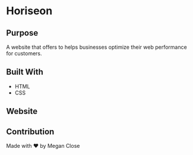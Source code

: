 # Horiseon

## Purpose
A website that offers to helps businesses optimize their web performance for customers.

## Built With
* HTML
* CSS

## Website


## Contribution
Made with ❤️ by Megan Close
